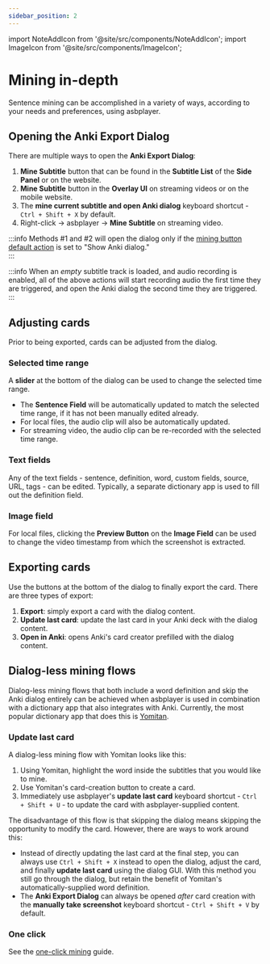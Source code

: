 ```yaml
---
sidebar_position: 2
---
```


import NoteAddIcon from '@site/src/components/NoteAddIcon';
import ImageIcon from '@site/src/components/ImageIcon';

# Mining in-depth

Sentence mining can be accomplished in a variety of ways, according to your needs and preferences, using asbplayer.

## Opening the Anki Export Dialog

There are multiple ways to open the **Anki Export Dialog**:

1. **Mine Subtitle** <NoteAddIcon /> button that can be found in the **Subtitle List** of the **Side Panel** or on the website.
2. **Mine Subtitle** <NoteAddIcon /> button in the **Overlay UI** on streaming videos or on the mobile website.
3. The **mine current subtitle and open Anki dialog** keyboard shortcut - `Ctrl + Shift + X` by default.
4. Right-click → asbplayer → **Mine Subtitle** on streaming video.

:::info
Methods #1 and #2 will open the dialog only if the [mining button default action](/reference/settings#mining-button-default-action) is set to "Show Anki dialog."  
:::

:::info
When an _empty_ subtitle track is loaded, and audio recording is enabled, all of the above actions will start recording audio the first time they are triggered, and open the Anki dialog the second time they are triggered.
:::

## Adjusting cards

Prior to being exported, cards can be adjusted from the dialog.

### Selected time range

A **slider** at the bottom of the dialog can be used to change the selected time range.

- The **Sentence Field** will be automatically updated to match the selected time range, if it has not been manually edited already.
- For local files, the audio clip will also be automatically updated.
- For streaming video, the audio clip can be re-recorded with the selected time range.

### Text fields

Any of the text fields - sentence, definition, word, custom fields, source, URL, tags - can be edited. Typically, a separate dictionary app is used to fill out the definition field.

### Image field

For local files, clicking the **Preview Button** <ImageIcon /> on the **Image Field** can be used to change the video timestamp from which the screenshot is extracted.

## Exporting cards

Use the buttons at the bottom of the dialog to finally export the card. There are three types of export:

1. **Export**: simply export a card with the dialog content.
2. **Update last card**: update the last card in your Anki deck with the dialog content.
3. **Open in Anki**: opens Anki's card creator prefilled with the dialog content.

## Dialog-less mining flows

Dialog-less mining flows that both include a word definition and skip the Anki dialog entirely can be achieved when asbplayer is used in combination with a dictionary app that also integrates with Anki. Currently, the most popular dictionary app that does this is [Yomitan](https://yomitan.wiki/).

### Update last card

A dialog-less mining flow with Yomitan looks like this:

1. Using Yomitan, highlight the word inside the subtitles that you would like to mine.
2. Use Yomitan's card-creation button to create a card.
3. Immediately use asbplayer's **update last card** keyboard shortcut - `Ctrl + Shift + U` - to update the card with asbplayer-supplied content.

The disadvantage of this flow is that skipping the dialog means skipping the opportunity to modify the card. However, there are ways to work around this:

- Instead of directly updating the last card at the final step, you can always use `Ctrl + Shift + X` instead to open the dialog, adjust the card, and finally **update last card** using the dialog GUI. With this method you still go through the dialog, but retain the benefit of Yomitan's automatically-supplied word definition.
- The **Anki Export Dialog** can always be opened _after_ card creation with the **manually take screenshot** keyboard shortcut - `Ctrl + Shift + V` by default.

### One click

See the [one-click mining](./one-click-mining.md) guide.
